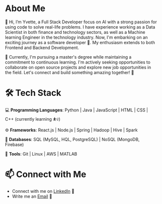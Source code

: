 # About Me

👋 Hi, I’m Yvette, a Full Stack Developer focus on AI with a strong passion for using code to solve real-life problems. I have experience working as a Data Scientist in both finance and technology sectors, as well as a Machine learning Engineer in the technology industry. Now, I'm embarking on an exciting journey as a software developer 🥰. My enthusiasm extends to both Frontend and Backend Development.

🌱 Currently, I'm pursuing a master's degree while maintaining a commitment to continuous learning. I'm actively seeking opportunities to collaborate on open source projects and explore new job opportunities in the field. Let's connect and build something amazing together! 🚀

# 🛠️ Tech Stack

💻 **Programming Languages**: Python | Java | JavaScript | HTML | CSS | C++ (currently learning ⛹️‍♀️)

⚙️ **Frameworks**: React.js | Node.js | Spring | Hadoop | Hive | Spark

🏡 **Databases**: SQL (MySQL, HQL, PostgreSQL) | NoSQL (MongoDB, Firebase)

🔧 **Tools**: Git | Linux | AWS | MATLAB

# 📫 Connect with Me

- Connect with me on [LinkedIn](https://www.linkedin.com/in/yvetteyuu/) 🥳
- Write me an [Email](mailto:y.yvette98k@gmail.com) 💌
